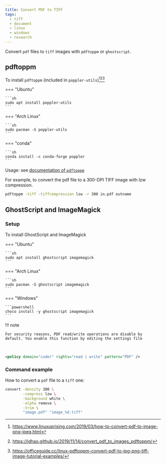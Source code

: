 ```yaml
---
title: Convert PDF to TIFF
tags:
  - tiff
  - document
  - linux
  - windows
  - research
---
```


Convert `pdf` files to `tiff` images with `pdftoppm` or `ghostscript`.

## pdftoppm

[^2]: https://www.linuxuprising.com/2019/03/how-to-convert-pdf-to-image-png-jpeg.html
[^3]: https://jdhao.github.io/2019/11/14/convert_pdf_to_images_pdftoppm/
[^4]: https://officeguide.cc/linux-pdftoppm-convert-pdf-to-jpg-png-tiff-image-tutorial-examples/

To install `pdftoppm` (included in `poppler-utils`)[^2][^3][^4]

=== "Ubuntu"

    ```sh
    sudo apt install poppler-utils
    ```

=== "Arch Linux"

    ```sh
    sudo pacman -S poppler-utils
    ```

=== "conda"

    ```sh
    conda install -c conda-forge poppler
    ```

Usage: see [documentation of `pdftoppm`](https://www.mankier.com/1/pdftoppm)

For example, to convert the pdf file to a 300-DPI TIFF image with lzw compression.

```sh
pdftoppm -tiff -tiffcompression lzw -r 300 in.pdf outname
```

## GhostScript and ImageMagick

### Setup

To install GhostScript and ImageMagick

=== "Ubuntu"

    ```sh
    sudo apt install ghostscript imagemagick
    ```

=== "Arch Linux"

    ```sh
    sudo pacman -S ghostscript imagemagick
    ```

=== "Windows"

    ```powershell
    choco install -y ghostscript imagemagick
    ```

!!! note

    For security reasons, PDF read/write operations are disable by default. You enable this function by editing the settings file
   
```xml title="/etc/ImageMagick-7/policy.xml"
<policy domain="coder" rights="read | write" pattern="PDF" />
```

### Command example

How to convert a `pdf` file to a `tiff` one:

```sh
convert -density 300 \
        -compress lzw \
        -background white \
        -alpha remove \
        -trim \
        "image.pdf" "image_%d.tiff"
```
